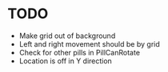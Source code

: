 # TODO

* Make grid out of background
* Left and right movement should be by grid
* Check for other pills in PillCanRotate
* Location is off in Y direction


